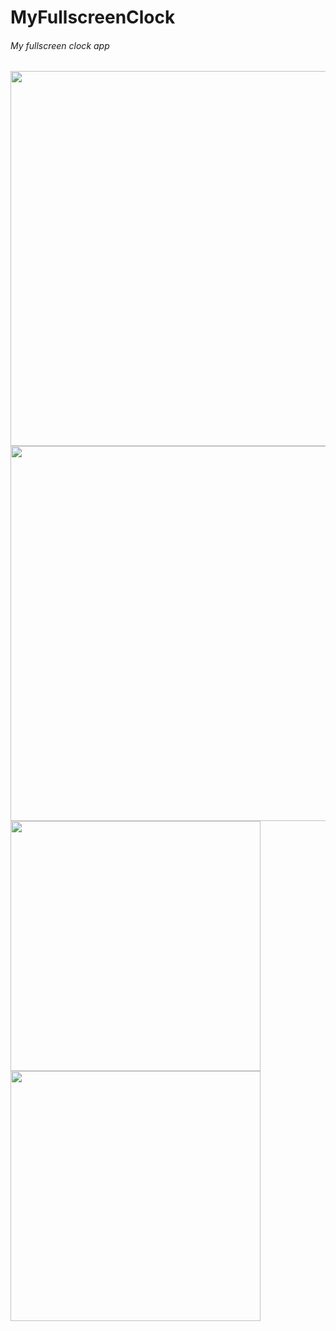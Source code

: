 # MyFullscreenClock
###### My fullscreen clock app

<img src="https://lh3.googleusercontent.com/Zh_RNvYbmEYTjmAkISx8f33B6F5uqCaXkjcGhu2HGbDJpFLP3hFe31OvG8okt7V50yo=h900-rw" width="600">
<img src="https://lh3.googleusercontent.com/w1oreHYQjkoELeQg5un148YdNl7zSa9Cx0mRtDV8iVArjlgifBfG9M79KPU49xBxM08=h900-rw" width="600">
<img src="https://lh3.googleusercontent.com/YP0VfJ8vMGnVhxdjF0VK6RWSeAyAFyuKBPxPVVNrpjGk4aHerrYGli6pp8Wnu2FeOZw=h900-rw" width="400">
<img src="https://lh3.googleusercontent.com/hmAOODQsAYnwWI6H1imBXwN4g5WJRpDS1riHIeegbeWdaJlsF5joT_92DjUs3ovZOA=h900-rw" width="400">
